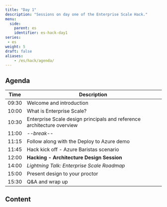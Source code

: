 ```yaml
---
title: "Day 1"
description: "Sessions on day one of the Enterprise Scale Hack."
menu:
  side:
    parent: es
    identifier: es-hack-day1
series:
 - es
weight: 5
draft: false
aliases:
    - /es/hack/agenda/
---
```


## Agenda

| **Time** | **Description**
|---|---|
| 09:30 | Welcome and introduction |
| 10:00 | What is Enterprise Scale?
| 10:30 | Enterprise Scale design principals and reference architecture overview |
| 11:00 | _--break--_ |
| 11:15 | Follow along with the Deploy to Azure demo |
| 11:45 | Hack kick off - Azure Baristas scenario |
| 12:00 | **Hacking - Architecture Design Session** |
| 14:00 | _Lightning Talk: Enterprise Scale Roadmap_ |
| 15:00 | Present design to your proctor |
| 15:30 | Q&A and wrap up |

## Content
